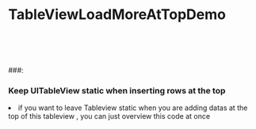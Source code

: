 # TableViewLoadMoreAtTopDemo<br><br><br>


###<NOTICE>: <br>
<h3>Keep UITableView static when inserting rows at the top</h3>
<li>if you want to leave Tableview static when you are adding datas at the top of this tableview , you can just overview this code  at  once </li>
